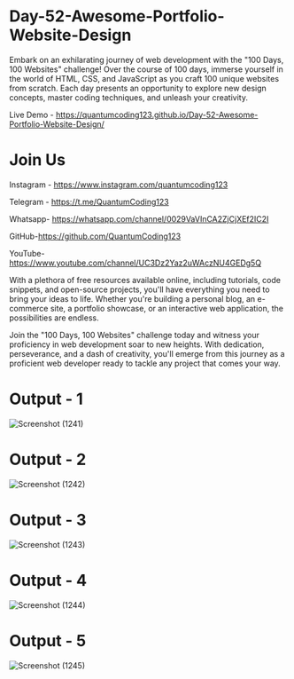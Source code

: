 # Day-52-Awesome-Portfolio-Website-Design
Embark on an exhilarating journey of web development with the "100 Days, 100 Websites" challenge! Over the course of 100 days, immerse yourself in the world of HTML, CSS, and JavaScript as you craft 100 unique websites from scratch. Each day presents an opportunity to explore new design concepts, master coding techniques, and unleash your creativity.

Live Demo - https://quantumcoding123.github.io/Day-52-Awesome-Portfolio-Website-Design/
 
# Join Us

Instagram - https://www.instagram.com/quantumcoding123

Telegram - https://t.me/QuantumCoding123

Whatsapp- https://whatsapp.com/channel/0029VaVInCA2ZjCjXEf2IC2I

GitHub-https://github.com/QuantumCoding123

YouTube-https://www.youtube.com/channel/UC3Dz2Yaz2uWAczNU4GEDg5Q

With a plethora of free resources available online, including tutorials, code snippets, and open-source projects, you'll have everything you need to bring your ideas to life. Whether you're building a personal blog, an e-commerce site, a portfolio showcase, or an interactive web application, the possibilities are endless.

Join the "100 Days, 100 Websites" challenge today and witness your proficiency in web development soar to new heights. With dedication, perseverance, and a dash of creativity, you'll emerge from this journey as a proficient web developer ready to tackle any project that comes your way.

# Output - 1

![Screenshot (1241)](https://github.com/user-attachments/assets/01b370e2-6ed3-4a40-9563-7f2afbc66ddf)

# Output - 2

![Screenshot (1242)](https://github.com/user-attachments/assets/bcf14e16-e6f4-4908-b67a-185fa8bd8103)

# Output - 3

![Screenshot (1243)](https://github.com/user-attachments/assets/8d1e3279-691d-499a-b7e3-3b049ff7f611)

# Output - 4

![Screenshot (1244)](https://github.com/user-attachments/assets/eef641eb-a55f-4915-8c32-79a061b3591d)

# Output - 5

![Screenshot (1245)](https://github.com/user-attachments/assets/d1800a9f-bead-43bb-88db-ddd99663f95b)

